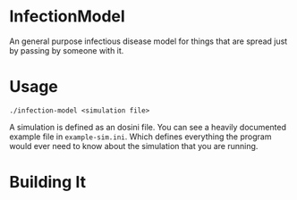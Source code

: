 # InfectionModel
An general purpose infectious disease model for things that are spread 
just by passing by someone with it.

# Usage
    
    ./infection-model <simulation file>

A simulation is defined as an dosini file. You can see a heavily 
documented example file in `example-sim.ini`. Which defines everything the 
program would ever need to know about the simulation that you are running.

# Building It
